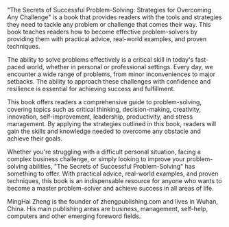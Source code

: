 
"The Secrets of Successful Problem-Solving: Strategies for Overcoming Any Challenge" is a book that provides readers with the tools and strategies they need to tackle any problem or challenge that comes their way. This book teaches readers how to become effective problem-solvers by providing them with practical advice, real-world examples, and proven techniques.

The ability to solve problems effectively is a critical skill in today's fast-paced world, whether in personal or professional settings. Every day, we encounter a wide range of problems, from minor inconveniences to major setbacks. The ability to approach these challenges with confidence and resilience is essential for achieving success and fulfillment.

This book offers readers a comprehensive guide to problem-solving, covering topics such as critical thinking, decision-making, creativity, innovation, self-improvement, leadership, productivity, and stress management. By applying the strategies outlined in this book, readers will gain the skills and knowledge needed to overcome any obstacle and achieve their goals.

Whether you're struggling with a difficult personal situation, facing a complex business challenge, or simply looking to improve your problem-solving abilities, "The Secrets of Successful Problem-Solving" has something to offer. With practical advice, real-world examples, and proven techniques, this book is an indispensable resource for anyone who wants to become a master problem-solver and achieve success in all areas of life.

MingHai Zheng is the founder of zhengpublishing.com and lives in Wuhan, China. His main publishing areas are business, management, self-help, computers and other emerging foreword fields.
